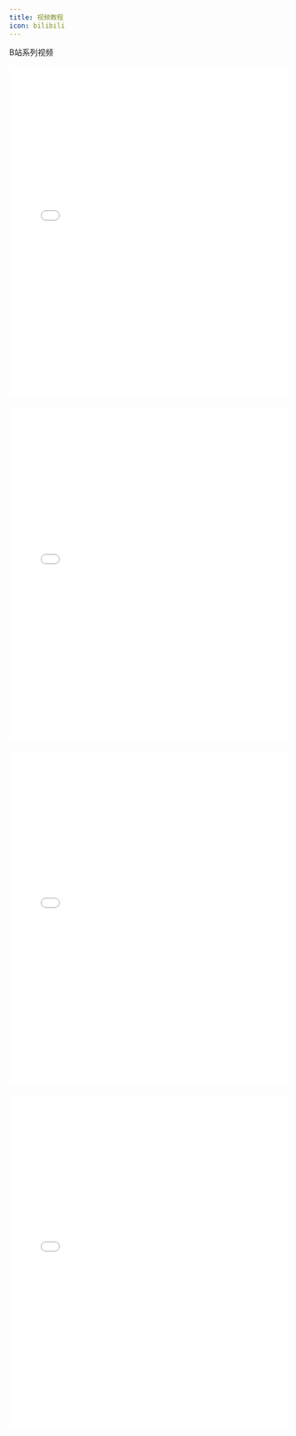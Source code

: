 ```yaml
---
title: 视频教程
icon: bilibili
---
```


B站系列视频
<iframe src="//player.bilibili.com/player.html?aid=772394974&bvid=BV1b14y1x7Vt&cid=816992700&page=1&high_quality=1" scrolling="no" border="0" frameborder="no" framespacing="0" allowfullscreen="true" width="100%" height="600"> </iframe>
<div style="height:20px"></div>

<iframe src="//player.bilibili.com/player.html?aid=298117378&bvid=BV1RF411u766&cid=572444519&page=1&high_quality=1" scrolling="no" border="0" frameborder="no" framespacing="0" allowfullscreen="true" width="100%" height="600"> </iframe>
<div style="height:20px"></div>

<iframe src="//player.bilibili.com/player.html?aid=468171115&bvid=BV1u5411S7ih&cid=575866544&page=1&high_quality=1" scrolling="no" border="0" frameborder="no" framespacing="0" allowfullscreen="true" width="100%" height="600"> </iframe>
<div style="height:20px"></div>

<iframe src="//player.bilibili.com/player.html?aid=685557141&bvid=BV1zU4y1S7pC&cid=762377432&page=1&high_quality=1" scrolling="no" border="0" frameborder="no" framespacing="0" allowfullscreen="true" width="100%" height="600"> </iframe>
